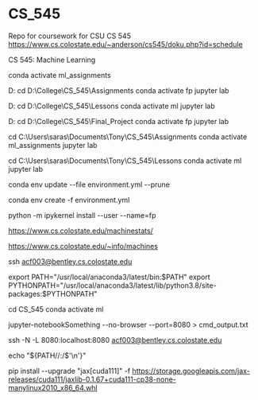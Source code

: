 # CS_545
Repo for coursework for CSU CS 545 https://www.cs.colostate.edu/~anderson/cs545/doku.php?id=schedule

CS 545: Machine Learning

conda activate ml_assignments

D:
cd D:\College\CS_545\Assignments
conda activate fp
jupyter lab

D:
cd D:\College\CS_545\Lessons
conda activate ml
jupyter lab

D:
cd D:\College\CS_545\Final_Project
conda activate fp
jupyter lab

cd C:\Users\saras\Documents\Tony\CS_545\Assignments
conda activate ml_assignments
jupyter lab

cd C:\Users\saras\Documents\Tony\CS_545\Lessons
conda activate ml
jupyter lab

conda env update --file environment.yml --prune

conda env create -f environment.yml

python -m ipykernel install --user --name=fp



https://www.cs.colostate.edu/machinestats/

https://www.cs.colostate.edu/~info/machines

ssh acf003@bentley.cs.colostate.edu

export PATH="/usr/local/anaconda3/latest/bin:$PATH"
export PYTHONPATH="/usr/local/anaconda3/latest/lib/python3.8/site-packages:$PYTHONPATH"

cd CS_545
conda activate ml

jupyter-notebookSomething --no-browser --port=8080 > cmd_output.txt

ssh -N -L 8080:localhost:8080 acf003@bentley.cs.colostate.edu


echo "${PATH//:/$'\n'}"

pip install --upgrade "jax[cuda111]" -f https://storage.googleapis.com/jax-releases/cuda111/jaxlib-0.1.67+cuda111-cp38-none-manylinux2010_x86_64.whl